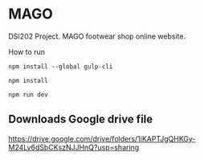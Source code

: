 # MAGO
DSI202 Project. MAGO footwear shop online website.

How to run

```
npm install --global gulp-cli
```


```
npm install
```

```
npm run dev
```

## Downloads Google drive file 

https://drive.google.com/drive/folders/1iKAPTJgQHKGy-M24Ly6dSbCKszNJJHnQ?usp=sharing
